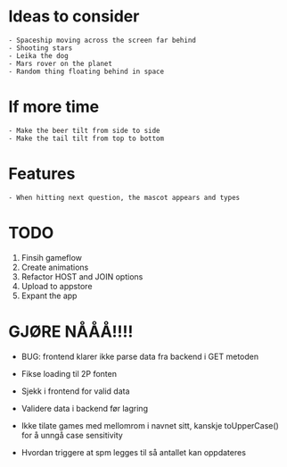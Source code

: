 # Ideas to consider

    - Spaceship moving across the screen far behind
    - Shooting stars
    - Leika the dog
    - Mars rover on the planet
    - Random thing floating behind in space

# If more time

    - Make the beer tilt from side to side
    - Make the tail tilt from top to bottom

# Features

    - When hitting next question, the mascot appears and types

# TODO

1. Finsih gameflow
2. Create animations
3. Refactor HOST and JOIN options
4. Upload to appstore
5. Expant the app

# GJØRE NÅÅÅ!!!!

- BUG: frontend klarer ikke parse data fra backend i GET metoden

- Fikse loading til 2P fonten
- Sjekk i frontend for valid data
- Validere data i backend før lagring
- Ikke tilate games med mellomrom i navnet sitt, kanskje toUpperCase() for å unngå case sensitivity
- Hvordan triggere at spm legges til så antallet kan oppdateres
